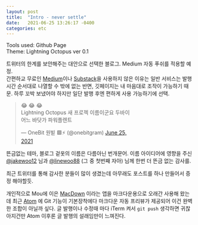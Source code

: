 ```yaml
---
layout: post
title:  "Intro - never settle"
date:   2021-06-25 13:26:17 -0400
categories: etc
---
```


Tools used: Github Page<br>
Theme: Lightning Octopus ver 0.1

트위터의 한계를 보안해주는 대안으로 선택한 블로그. Medium 자동 푸쉬를 적용할 예정.<br>
간편하교 무료인 [Medium](http://medium.com)이나 [Substack](http://substack.com)을 사용하지 않은 이유는 일반 서비스는 발행시간 순서대로 나열할 수 밖에 없는 반면, 깃페이지는 내 마음대로 조작이 가능하기 때문.  하루 꼬박 보냈어야 하지만 일단 발행 후엔 편하게 사용 가능하기에 선택.

<div class="tweet">
<blockquote class="twitter-tweet" data-conversation="none" data-dnt="true" style="width:300px;"><p lang="ko" dir="ltr">😂 😂 😂<br>Lightning Octopus 새 프로젝 이름이군요 두바이 어느 바닷가 파워플렌트</p>&mdash; OneBit 원빝 🟩⚡️ (@onebitgram) <a href="https://twitter.com/onebitgram/status/1408450647196848128?ref_src=twsrc%5Etfw">June 25, 2021</a></blockquote></div>

뜬금없는 테마, 블로그 겉옷의 이름은 다름아닌 번개문어.
이름 아이디어에 영향을 주신 [@jakewoo12](https://twitter.com/jakewoo12) 님과 [@linewoo88](https://twitter.com/linewoo88) (그 중 첫번째 자아) 님께 한번 더 뜬금 없는 감사를.

최근 트위터를 통해 감사한 분들이 많이 생겼는데 아무래도 포스트를 하나 만들어서 증정 해야할듯.

개인적으로 Mou에 이은 [MacDown](https://macdown.uranusjr.com/) 이라는 앱을 마크다운용으로 오래간 사용해 왔는데 최근 [Atom](https://atom.io/) 에 Git 기능이 기본장착에다 마크다운 자동 프리뷰가 제공되어 이건 완벽한 조합이 아닐까 싶다.  글 발행이나 수정때 마다 iTerm 켜서 <code>git push</code> 생각하면 귀찮아지건만 Atom 이후론 글 발행의 설래임만이 느껴진다.
